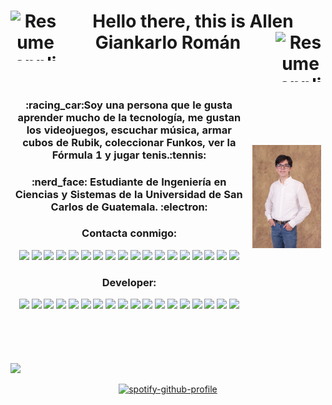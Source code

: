<h1 align="center">
  <img align="left" width="80" height="80" src="https://raw.githubusercontent.com/sidbelbase/sidbelbase/master/wave.gif" alt="Resume application project app icon">

   Hello there, this is Allen Giankarlo Román 
  <img align="right" width="80" height="80" src="https://raw.githubusercontent.com/sidbelbase/sidbelbase/master/wave.gif" alt="Resume application project app icon">

</h1>


<table align="center" style="border: hidden">
    <tr style="border: hidden">
    <th style="border: hidden" >
      <h3 align="center">:racing_car:Soy una persona que le gusta aprender mucho de la tecnología, me gustan los videojuegos, escuchar música, armar cubos de Rubik,           coleccionar Funkos, ver la Fórmula 1 y jugar tenis.:tennis: 
      </h3>
      <h3 align="center">:nerd_face:
      Estudiante de Ingeniería en Ciencias y Sistemas de la Universidad de San Carlos de Guatemala.
      :electron:
      </h3>
      <h3 align="center">Contacta conmigo:</h3>
        <p align="center">
          <img src="https://img.shields.io/badge/Gmail-D14836?style=for-the-badge&logo=gmail&logoColor=white&link=mailto:algirova@gmail.com">
          <img src="https://img.shields.io/badge/-algirova%40gmail.com-D14836">
          <a href="https://twitter.com/allenrovas"><img src="https://img.shields.io/badge/Twitter-1DA1F2?style=for-the-badge&logo=twitter&logoColor=white&link=https://twitter.com/allenrovas"></a>
          <a href="https://www.instagram.com/allenrovas"><img src="https://img.shields.io/badge/Instagram-%23E4405F.svg?style=for-the-badge&logo=Instagram&logoColor=white & https://www.instagram.com/allenrovas"></a>
          <a href="https://www.linkedin.com/in/allenrovas"><img src="https://img.shields.io/badge/linkedin-%230077B5.svg?style=for-the-badge&logo=linkedin&logoColor=white&link=https://www.linkedin.com/in/allenrovas"></a>
          <a href="https://www.facebook.com/allenrovass/"><img src="https://img.shields.io/badge/Facebook-%231877F2.svg?style=for-the-badge&logo=Facebook&logoColor=white&link=https://www.facebook.com/allenrovass/"></a>
          <a href="https://www.snapchat.com/add/allenrovas"><img src="https://img.shields.io/badge/Snapchat-%23FFFC00.svg?style=for-the-badge&logo=Snapchat&logoColor=white&link=https://www.snapchat.com/add/allenrovas"></a>    
          <a href="https://t.me/Allenrovas"><img src="https://img.shields.io/badge/Telegram-2CA5E0?style=for-the-badge&logo=telegram&logoColor=white&link=https://t.me/Allenrovas"></a>
          <a href="https://www.twitch.tv/allenrovas"><img src="https://img.shields.io/badge/Twitch-%239146FF.svg?style=for-the-badge&logo=Twitch&logoColor=white&link=https://www.twitch.tv/allenrovas"></a>
          <img src="https://img.shields.io/badge/ea-%23000000.svg?style=for-the-badge&logo=ea&logoColor=white">
          <img src="https://img.shields.io/badge/-Allenrovas77-000000">
          <img src="https://img.shields.io/badge/epicgames-%23313131.svg?style=for-the-badge&logo=epicgames&logoColor=white">
          <img src="https://img.shields.io/badge/-Allenrovas-313131">
          <img src="https://img.shields.io/badge/steam-%23000000.svg?style=for-the-badge&logo=steam&logoColor=white">
          <img src="https://img.shields.io/badge/-Allenrovas-000000">
          <img src="https://img.shields.io/badge/Switch-E60012?style=for-the-badge&logo=nintendo-switch&logoColor=white">
          <img src="https://img.shields.io/badge/-Allenrovas-E60012">
          <a href="https://open.spotify.com/user/12135413076?si=9JEWrxQxSMmg2fn8p9871g&utm_source=copy-link"><img src="https://img.shields.io/badge/Spotify-1ED760?style=for-the-badge&logo=spotify&logoColor=white&linkhttps://open.spotify.com/user/12135413076?si=9JEWrxQxSMmg2fn8p9871g&utm_source=copy-link"></a>     
        </p>
      <h3 align="center">Developer:</h3>
      <img src="https://camo.githubusercontent.com/2c4e8165a40bc73e6e5e31681ca0a6be556d0274df98f38f77863ea59003f05a/68747470733a2f2f696d672e736869656c64732e696f2f62616467652f2d4f706572615f47582d6666303030303f7374796c653d666c61742d737175617265266c6f676f3d6f70657261266c6f676f436f6c6f723d7768697465">
      <img src="https://img.shields.io/badge/django-%23092E20.svg?style=for-the-badge&logo=django&logoColor=white">
      <img src="https://img.shields.io/badge/flask-%23000.svg?style=for-the-badge&logo=flask&logoColor=white">
      <img src="https://img.shields.io/badge/nVIDIA-%2376B900.svg?style=for-the-badge&logo=nVIDIA&logoColor=white">
      <img src="https://img.shields.io/badge/heroku-%23430098.svg?style=for-the-badge&logo=heroku&logoColor=white">
      <img src="https://img.shields.io/badge/CLion-black?style=for-the-badge&logo=clion&logoColor=white">
      <img src="https://img.shields.io/badge/IntelliJIDEA-000000.svg?style=for-the-badge&logo=intellij-idea&logoColor=white">
      <img src="https://img.shields.io/badge/NetBeansIDE-1B6AC6.svg?style=for-the-badge&logo=apache-netbeans-ide&logoColor=white">
      <img src="https://img.shields.io/badge/Visual%20Studio%20Code-0078d7.svg?style=for-the-badge&logo=visual-studio-code&logoColor=white">
      <img src="https://img.shields.io/badge/c++-%2300599C.svg?style=for-the-badge&logo=c%2B%2B&logoColor=white">
      <img src="https://img.shields.io/badge/css3-%231572B6.svg?style=for-the-badge&logo=css3&logoColor=white">
      <img src="https://img.shields.io/badge/html5-%23E34F26.svg?style=for-the-badge&logo=html5&logoColor=white">
      <img src="https://img.shields.io/badge/java-%23ED8B00.svg?style=for-the-badge&logo=java&logoColor=white">
      <img src="https://img.shields.io/badge/javascript-%23323330.svg?style=for-the-badge&logo=javascript&logoColor=%23F7DF1E">
      <img src="https://img.shields.io/badge/python-3670A0?style=for-the-badge&logo=python&logoColor=ffdd54">
      <img src="https://img.shields.io/badge/Windows-0078D6?style=for-the-badge&logo=windows&logoColor=white">
      <img src="https://img.shields.io/badge/-Zorin%20OS-%2310AAEB?style=for-the-badge&logo=zorin&logoColor=white">
      <img src="https://img.shields.io/badge/github-%23121011.svg?style=for-the-badge&logo=github&logoColor=white">
    </th>
      <th style="border: hidden" style="max-width: 120%"><img src=https://github.com/Allenrovas/Allenrovas/blob/main/DSC_4914.JPG></th>
    </tr>
</table>
<table align="center" style="border: hidden">
  <tr style="border: hidden">
  <th style="border: hidden">
    <p align="center">
      <img src="https://github-readme-stats.vercel.app/api?username=Allenrovas&show_icons=true&theme=dracula" alt="">
    </p>
  </th>
    <th style="border: hidden">
      <p align="center">
        <img src="https://github-readme-stats.vercel.app/api/top-langs/?username=Allenrovas&layout=compact&show_icons=true&theme=dracula" alt="">
      </p>
    </th>
  </tr>
 
</table>
<img src="https://github-readme-activity-graph.vercel.app/graph?username=Allenrovas&theme=dracula">
<p dir="auto" align="center">
  <a href="https://spotify-github-profile.vercel.app/api/view?uid=12135413076&redirect=true" rel="nofollow">
    <img src="https://spotify-github-profile.vercel.app/api/view?uid=12135413076&cover_image=true&theme=default&show_offline=false&bar_color_cover=true" alt="spotify-github-profile" data-canonical-src="https://spotify-github-profile.vercel.app/api/view?uid=12135413076&cover_image=true&theme=default&show_offline=false&bar_color_cover=true">
  </a>
</p>

